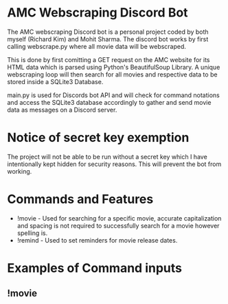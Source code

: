# AMC Webscraping Discord Bot
The AMC webscraping Discord bot is a personal project coded by both myself (Richard Kim) and Mohit Sharma. The discord bot works by first calling webscrape.py where all movie data will be webscraped. 

This is done by first comitting a GET request on the AMC website for its HTML data which is parsed using Python's BeautifulSoup Library. A unique webscraping loop will then search for all movies and respective data to be stored inside a SQLite3 Database.

main.py is used for Discords bot API and will check for command notations and access the SQLite3 database accordingly to gather and send movie data as messages on a Discord server.

# Notice of secret key exemption
The project will not be able to be run without a secret key which I have intentionally kept hidden for security reasons. This will prevent the bot from working.

# Commands and Features

- !movie - Used for searching for a specific movie, accurate capitalization and spacing is not required to successfully search for a movie however spelling is.
- !remind - Used to set reminders for movie release dates.

# Examples of Command inputs
## !movie

